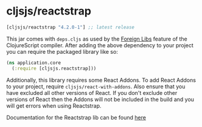 # cljsjs/reactstrap

[](dependency)
```clojure
[cljsjs/reactstrap "4.2.0-1"] ;; latest release
```
[](/dependency)

This jar comes with `deps.cljs` as used by the [Foreign Libs][flibs] feature
of the ClojureScript compiler. After adding the above dependency to your project
you can require the packaged library like so:

```clojure
(ns application.core
  (:require [cljsjs.reactstrap]))
```

Additionally, this library requires some React Addons. To add React Addons to your project, require 
`cljsjs/react-with-addons`. Also ensure that you have excluded all other versions of React. If you don't
exclude other versions of React then the Addons will not be included in the build and you will get
errors when using Reactstrap.

Documentation for the Reactstrap lib can be found [here](https://reactstrap.github.io/)

[flibs]: https://github.com/clojure/clojurescript/wiki/Packaging-Foreign-Dependencies
